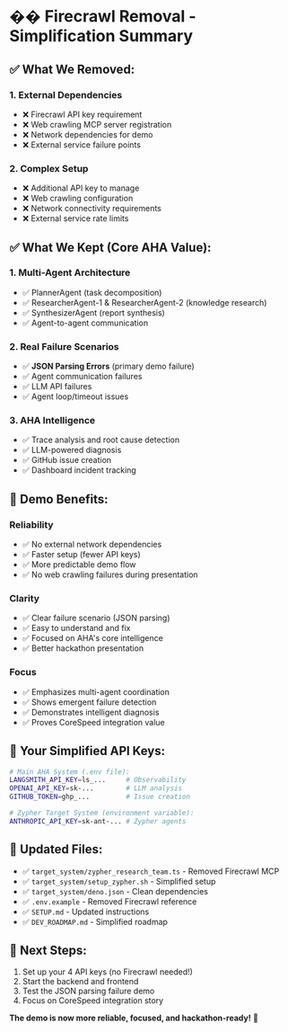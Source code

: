 # �� Firecrawl Removal - Simplification Summary

## ✅ **What We Removed:**

### **1. External Dependencies**
- ❌ Firecrawl API key requirement
- ❌ Web crawling MCP server registration
- ❌ Network dependencies for demo
- ❌ External service failure points

### **2. Complex Setup**
- ❌ Additional API key to manage
- ❌ Web crawling configuration
- ❌ Network connectivity requirements
- ❌ External service rate limits

## ✅ **What We Kept (Core AHA Value):**

### **1. Multi-Agent Architecture**
- ✅ PlannerAgent (task decomposition)
- ✅ ResearcherAgent-1 & ResearcherAgent-2 (knowledge research)
- ✅ SynthesizerAgent (report synthesis)
- ✅ Agent-to-agent communication

### **2. Real Failure Scenarios**
- ✅ **JSON Parsing Errors** (primary demo failure)
- ✅ Agent communication failures
- ✅ LLM API failures
- ✅ Agent loop/timeout issues

### **3. AHA Intelligence**
- ✅ Trace analysis and root cause detection
- ✅ LLM-powered diagnosis
- ✅ GitHub issue creation
- ✅ Dashboard incident tracking

## 🎯 **Demo Benefits:**

### **Reliability**
- ✅ No external network dependencies
- ✅ Faster setup (fewer API keys)
- ✅ More predictable demo flow
- ✅ No web crawling failures during presentation

### **Clarity**
- ✅ Clear failure scenario (JSON parsing)
- ✅ Easy to understand and fix
- ✅ Focused on AHA's core intelligence
- ✅ Better hackathon presentation

### **Focus**
- ✅ Emphasizes multi-agent coordination
- ✅ Shows emergent failure detection
- ✅ Demonstrates intelligent diagnosis
- ✅ Proves CoreSpeed integration value

## 🚀 **Your Simplified API Keys:**

```bash
# Main AHA System (.env file):
LANGSMITH_API_KEY=ls_...     # Observability
OPENAI_API_KEY=sk-...        # LLM analysis
GITHUB_TOKEN=ghp_...         # Issue creation

# Zypher Target System (environment variable):
ANTHROPIC_API_KEY=sk-ant-... # Zypher agents
```

## 📝 **Updated Files:**
- ✅ `target_system/zypher_research_team.ts` - Removed Firecrawl MCP
- ✅ `target_system/setup_zypher.sh` - Simplified setup
- ✅ `target_system/deno.json` - Clean dependencies
- ✅ `.env.example` - Removed Firecrawl reference
- ✅ `SETUP.md` - Updated instructions
- ✅ `DEV_ROADMAP.md` - Simplified roadmap

## 🎯 **Next Steps:**
1. Set up your 4 API keys (no Firecrawl needed!)
2. Start the backend and frontend
3. Test the JSON parsing failure demo
4. Focus on CoreSpeed integration story

**The demo is now more reliable, focused, and hackathon-ready!** 🚀
